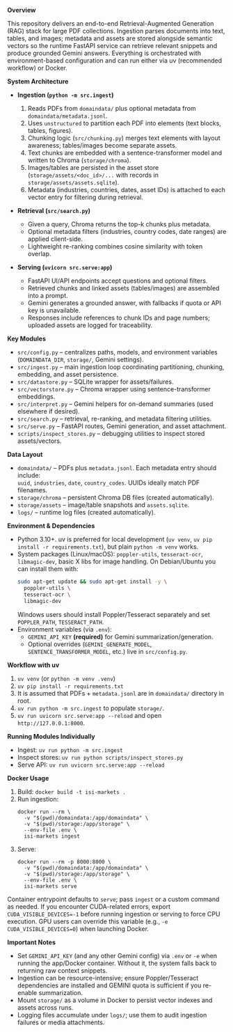 **Overview**

This repository delivers an end-to-end Retrieval-Augmented Generation (RAG) stack for large PDF collections. Ingestion parses documents into text, tables, and images; metadata and assets are stored alongside semantic vectors so the runtime FastAPI service can retrieve relevant snippets and produce grounded Gemini answers. Everything is orchestrated with environment-based configuration and can run either via uv (recommended workflow) or Docker.

**System Architecture**
- **Ingestion (`python -m src.ingest`)**  
  1. Reads PDFs from `domaindata/` plus optional metadata from `domaindata/metadata.jsonl`.  
  2. Uses `unstructured` to partition each PDF into elements (text blocks, tables, figures).  
  3. Chunking logic (`src/chunking.py`) merges text elements with layout awareness; tables/images become separate assets.  
  4. Text chunks are embedded with a sentence-transformer model and written to Chroma (`storage/chroma`).  
  5. Images/tables are persisted in the asset store (`storage/assets/<doc_id>/...` with records in `storage/assets/assets.sqlite`).  
  6. Metadata (industries, countries, dates, asset IDs) is attached to each vector entry for filtering during retrieval.

- **Retrieval (`src/search.py`)**  
  - Given a query, Chroma returns the top-k chunks plus metadata.  
  - Optional metadata filters (industries, country codes, date ranges) are applied client-side.  
  - Lightweight re-ranking combines cosine similarity with token overlap.

- **Serving (`uvicorn src.serve:app`)**  
  - FastAPI UI/API endpoints accept questions and optional filters.  
  - Retrieved chunks and linked assets (tables/images) are assembled into a prompt.  
  - Gemini generates a grounded answer, with fallbacks if quota or API key is unavailable.  
  - Responses include references to chunk IDs and page numbers; uploaded assets are logged for traceability.

**Key Modules**
- `src/config.py` – centralizes paths, models, and environment variables (`DOMAINDATA_DIR`, `storage/`, Gemini settings).  
- `src/ingest.py` – main ingestion loop coordinating partitioning, chunking, embedding, and asset persistence.  
- `src/datastore.py` – SQLite wrapper for assets/failures.  
- `src/vectorstore.py` – Chroma wrapper using sentence-transformer embeddings.  
- `src/interpret.py` – Gemini helpers for on-demand summaries (used elsewhere if desired).  
- `src/search.py` – retrieval, re-ranking, and metadata filtering utilities.  
- `src/serve.py` – FastAPI routes, Gemini generation, and asset attachment.  
- `scripts/inspect_stores.py` – debugging utilities to inspect stored assets/vectors.

**Data Layout**
- `domaindata/` – PDFs plus `metadata.jsonl`. Each metadata entry should include:  
  `uuid`, `industries`, `date`, `country_codes`. UUIDs ideally match PDF filenames.  
- `storage/chroma` – persistent Chroma DB files (created automatically).  
- `storage/assets` – image/table snapshots and `assets.sqlite`.  
- `logs/` – runtime log files (created automatically).

**Environment & Dependencies**
- Python 3.10+. uv is preferred for local development (`uv venv`, `uv pip install -r requirements.txt`), but plain `python -m venv` works.  
- System packages (Linux/macOS): `poppler-utils`, `tesseract-ocr`, `libmagic-dev`, basic X libs for image handling. On Debian/Ubuntu you can install them with:
  ```bash
  sudo apt-get update && sudo apt-get install -y \
    poppler-utils \
    tesseract-ocr \
    libmagic-dev
  ```
  Windows users should install Poppler/Tesseract separately and set `POPPLER_PATH`, `TESSERACT_PATH`.  
- Environment variables (via `.env`):  
  - `GEMINI_API_KEY` **(required)** for Gemini summarization/generation.  
  - Optional overrides (`GEMINI_GENERATE_MODEL`, `SENTENCE_TRANSFORMER_MODEL`, etc.) live in `src/config.py`.

**Workflow with uv**
1. `uv venv` (or `python -m venv .venv`)  
2. `uv pip install -r requirements.txt`  
3. It is assumed that PDFs + `metadata.jsonl` are in `domaindata/` directory in root.  
4. `uv run python -m src.ingest` to populate `storage/`.  
5. `uv run uvicorn src.serve:app --reload` and open `http://127.0.0.1:8000`.

**Running Modules Individually**
- Ingest: `uv run python -m src.ingest`  
- Inspect stores: `uv run python scripts/inspect_stores.py`  
- Serve API: `uv run uvicorn src.serve:app --reload`

**Docker Usage**
1. Build: `docker build -t isi-markets .`  
2. Run ingestion:  
   ```
   docker run --rm \
     -v "$(pwd)/domaindata:/app/domaindata" \
     -v "$(pwd)/storage:/app/storage" \
     --env-file .env \
     isi-markets ingest
   ```
3. Serve:  
   ```
   docker run --rm -p 8000:8000 \
     -v "$(pwd)/domaindata:/app/domaindata" \
     -v "$(pwd)/storage:/app/storage" \
     --env-file .env \
     isi-markets serve
   ```
Container entrypoint defaults to `serve`; pass `ingest` or a custom command as needed.
If you encounter CUDA-related errors, export `CUDA_VISIBLE_DEVICES=-1` before running ingestion or serving to force CPU execution.
GPU users can override this variable (e.g., `-e CUDA_VISIBLE_DEVICES=0`) when launching Docker.

**Important Notes**
- Set `GEMINI_API_KEY` (and any other Gemini config) via `.env` or `-e` when running the app/Docker container. Without it, the system falls back to returning raw context snippets.  
- Ingestion can be resource-intensive; ensure Poppler/Tesseract dependencies are installed and GEMINI quota is sufficient if you re-enable summarization.
- Mount `storage/` as a volume in Docker to persist vector indexes and assets across runs.  
- Logging files accumulate under `logs/`; use them to audit ingestion failures or media attachments.
